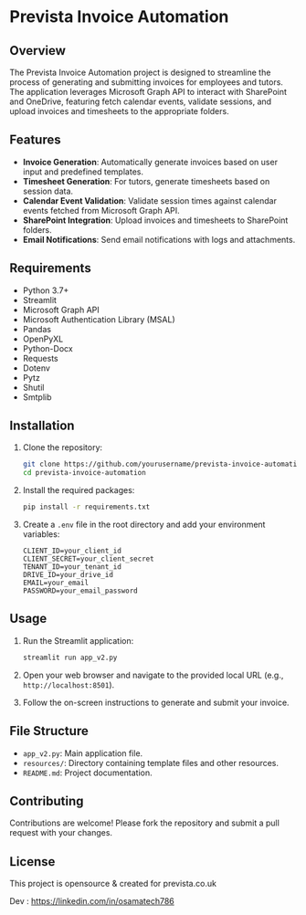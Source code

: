 # Prevista Invoice Automation

## Overview

The Prevista Invoice Automation project is designed to streamline the process of generating and submitting invoices for employees and tutors. The application leverages Microsoft Graph API to interact with SharePoint and OneDrive, featuring fetch calendar events, validate sessions, and upload invoices and timesheets to the appropriate folders.

## Features

- **Invoice Generation**: Automatically generate invoices based on user input and predefined templates.
- **Timesheet Generation**: For tutors, generate timesheets based on session data.
- **Calendar Event Validation**: Validate session times against calendar events fetched from Microsoft Graph API.
- **SharePoint Integration**: Upload invoices and timesheets to SharePoint folders.
- **Email Notifications**: Send email notifications with logs and attachments.

## Requirements

- Python 3.7+
- Streamlit
- Microsoft Graph API
- Microsoft Authentication Library (MSAL)
- Pandas
- OpenPyXL
- Python-Docx
- Requests
- Dotenv
- Pytz
- Shutil
- Smtplib

## Installation

1. Clone the repository:
    ```sh
    git clone https://github.com/yourusername/prevista-invoice-automation.git
    cd prevista-invoice-automation
    ```

2. Install the required packages:
    ```sh
    pip install -r requirements.txt
    ```

3. Create a `.env` file in the root directory and add your environment variables:
    ```env
    CLIENT_ID=your_client_id
    CLIENT_SECRET=your_client_secret
    TENANT_ID=your_tenant_id
    DRIVE_ID=your_drive_id
    EMAIL=your_email
    PASSWORD=your_email_password
    ```

## Usage

1. Run the Streamlit application:
    ```sh
    streamlit run app_v2.py
    ```

2. Open your web browser and navigate to the provided local URL (e.g., `http://localhost:8501`).

3. Follow the on-screen instructions to generate and submit your invoice.

## File Structure

- `app_v2.py`: Main application file.
- `resources/`: Directory containing template files and other resources.
- `README.md`: Project documentation.

## Contributing

Contributions are welcome! Please fork the repository and submit a pull request with your changes.

## License

This project is opensource & created for prevista.co.uk

Dev : https://linkedin.com/in/osamatech786
